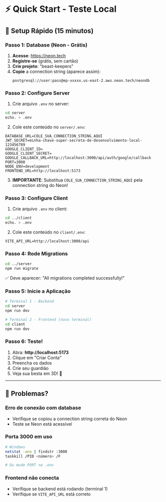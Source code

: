 # ⚡ Quick Start - Teste Local

## 🎯 Setup Rápido (15 minutos)

### Passo 1: Database (Neon - Grátis)

1. **Acesse**: https://neon.tech
2. **Registre-se** (grátis, sem cartão)
3. **Crie projeto**: "beast-keepers"
4. **Copie** a connection string (aparece assim):
   ```
   postgresql://user:pass@ep-xxxxx.us-east-2.aws.neon.tech/neondb
   ```

### Passo 2: Configure Server

1. Crie arquivo `.env` no server:
```bash
cd server
echo. > .env
```

2. Cole este conteúdo no `server/.env`:
```env
DATABASE_URL=COLE_SUA_CONNECTION_STRING_AQUI
JWT_SECRET=minha-chave-super-secreta-de-desenvolvimento-local-123456789
GOOGLE_CLIENT_ID=
GOOGLE_CLIENT_SECRET=
GOOGLE_CALLBACK_URL=http://localhost:3000/api/auth/google/callback
PORT=3000
NODE_ENV=development
FRONTEND_URL=http://localhost:5173
```

3. **IMPORTANTE**: Substitua `COLE_SUA_CONNECTION_STRING_AQUI` pela connection string do Neon!

### Passo 3: Configure Client

1. Crie arquivo `.env` no client:
```bash
cd ../client
echo. > .env
```

2. Cole este conteúdo no `client/.env`:
```env
VITE_API_URL=http://localhost:3000/api
```

### Passo 4: Rode Migrations

```bash
cd ../server
npm run migrate
```

✅ Deve aparecer: "All migrations completed successfully!"

### Passo 5: Inicie a Aplicação

```bash
# Terminal 1 - Backend
cd server
npm run dev

# Terminal 2 - Frontend (novo terminal)
cd client
npm run dev
```

### Passo 6: Teste!

1. Abra: **http://localhost:5173**
2. Clique em "Criar Conta"
3. Preencha os dados
4. Crie seu guardião
5. Veja sua besta em 3D! 🐉

---

## 🐛 Problemas?

### Erro de conexão com database
- Verifique se copiou a connection string correta do Neon
- Teste se Neon está acessível

### Porta 3000 em uso
```bash
# Windows
netstat -ano | findstr :3000
taskkill /PID <número> /F

# Ou mude PORT no .env
```

### Frontend não conecta
- Verifique se backend está rodando (terminal 1)
- Verifique se `VITE_API_URL` está correto

